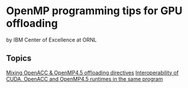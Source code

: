 # OpenMP programming tips for GPU offloading
by IBM Center of Excellence at ORNL

## Topics
[Mixing OpenACC & OpenMP4.5 offloading directives](mixsrc_acc_omp4)
[Interoperability of CUDA, OpenACC and OpenMP4.5 runtimes in the same program](interop_acc_omp4)
